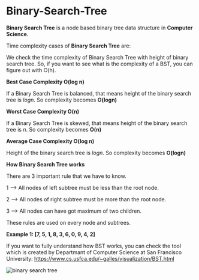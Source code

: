 # Binary-Search-Tree
**Binary Search Tree** is a node based binary tree data structure in **Computer Science**.

Time complexity cases of **Binary Search Tree** are:

We check the time complexity of Binary Search Tree with height of binary search tree. So, if you want to see what is the complexity of a BST, you can figure out with O(h). 

**Best Case Complexity O(log n)**

If a Binary Search Tree is balanced, that means height of the binary search tree is *logn*. So complexity becomes **O(logn)**

**Worst Case Complexity O(n)**

If a Binary Search Tree is skewed, that means height of the binary search tree is *n*. So complexity becomes **O(n)**


**Average Case Complexity  O(log n)**

Height of the binary search tree is *logn*. So complexity becomes **O(logn)**


**How Binary Search Tree works**

There are 3 important rule that we have to know. 

1 --> All nodes of left subtree must be less than the root node.

2 --> All nodes of right subtree must be more than the root node.

3 --> All nodes can have got maximum of two children.


These rules are used on every node and subtrees.


**Example 1: [7, 5, 1, 8, 3, 6, 0, 9, 4, 2]**

If you want to fully understand how BST works, you can check the tool which is created by Departmant of Computer Science at San Francisco University: https://www.cs.usfca.edu/~galles/visualization/BST.html 

![binary search tree](https://user-images.githubusercontent.com/20372673/155127201-144b7f03-cfd0-49a2-ad73-85b683268243.png)



